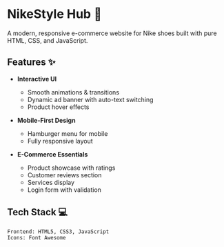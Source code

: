 # NikeStyle Hub 🚀  

A modern, responsive e-commerce website for Nike shoes built with pure HTML, CSS, and JavaScript.

## Features ✨

- **Interactive UI**  
  - Smooth animations & transitions  
  - Dynamic ad banner with auto-text switching  
  - Product hover effects  

- **Mobile-First Design**  
  - Hamburger menu for mobile  
  - Fully responsive layout  

- **E-Commerce Essentials**  
  - Product showcase with ratings  
  - Customer reviews section  
  - Services display  
  - Login form with validation  

## Tech Stack 💻  

```plaintext
Frontend: HTML5, CSS3, JavaScript
Icons: Font Awesome
